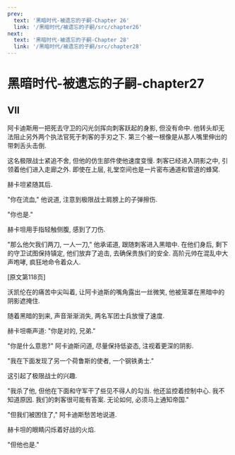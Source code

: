 ```yaml
---
prev:
  text: '黑暗时代-被遗忘的子嗣-Chapter 26'
  link: '/黑暗时代/被遗忘的子嗣/src/chapter26'
next:
  text: '黑暗时代-被遗忘的子嗣-Chapter 28'
  link: '/黑暗时代/被遗忘的子嗣/src/chapter28'
---
```


# 黑暗时代-被遗忘的子嗣-chapter27

## VII

阿卡迪斯用一把死去守卫的闪光剑挥向刺客跃起的身影, 但没有命中. 他转头却无法阻止另外两个执法官死于刺客的手刃之下. 第三个被一根像是从那人嘴里伸出的带刺舌头击倒.

这名极限战士紧追不舍, 但他的仿生部件使他速度变慢. 刺客已经进入阴影之中, 引领着他们进入走廊之外. 即使在上层, 礼堂空间也是一片密布通道和管道的蜂窝.

赫卡坦紧随其后.

"你在流血," 他说道, 注意到极限战士肩膀上的子弹擦伤.

"你也是."

赫卡坦用手指轻触侧腹, 感到了刀伤.

"那么他欠我们两刀, 一人一刀," 他承诺道, 跟随刺客进入黑暗中. 在他们身后, 剩下的守卫试图保持镇定, 他们放弃了追击, 去确保贵族们的安全. 高阶元帅在混乱中大声咆哮, 疯狂地命令着众人.

[原文第118页]

沃凯伦在的痛苦中尖叫着, 让阿卡迪斯的嘴角露出一丝微笑, 他被笼罩在黑暗中的阴影遮掩住.

随着黑暗的到来, 声音渐渐消失, 两名军团士兵放慢了速度.

赫卡坦嘶声道: "你是对的, 兄弟."

"你是什么意思?" 阿卡迪斯问道, 尽量保持低姿态, 注视着更深的阴影.

"我在下面发现了另一个荷鲁斯的使者, 一个钢铁勇士."

这引起了极限战士的兴趣.

"我杀了他, 但他在下面和守军干了些见不得人的勾当. 他还监控着控制中心. 我不知道原因. 我们的刺客很可能有答案. 无论如何, 必须马上通知帝国."

"但我们被困住了," 阿卡迪斯愁苦地说道.

赫卡坦的眼睛闪烁着好战的火焰.

"但他也是."
